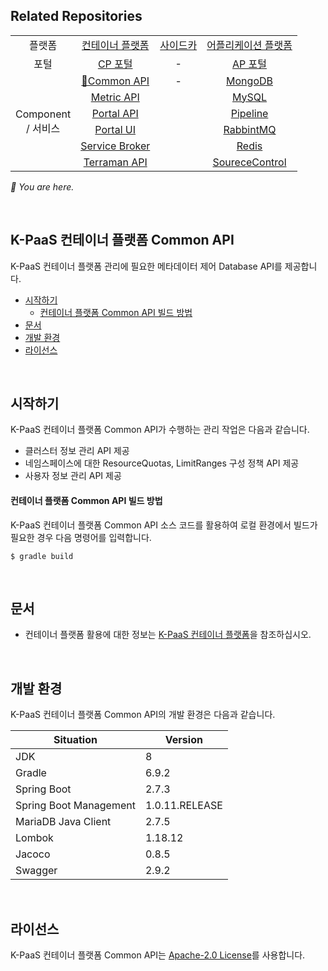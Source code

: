 ## Related Repositories

<table>
  <tr>
    <td colspan=2 align=center>플랫폼</td>
    <td colspan=2 align=center><a href="https://github.com/K-PaaS/cp-deployment">컨테이너 플랫폼</a></td>
    <td colspan=2 align=center><a href="https://github.com/K-PaaS/sidecar-deployment">사이드카</a></td>
    <td colspan=2 align=center><a href="https://github.com/K-PaaS/ap-deployment">어플리케이션 플랫폼</a></td>
  </tr>
  <tr>
    <td colspan=2 align=center>포털</td>
    <td colspan=2 align=center><a href="https://github.com/K-PaaS/cp-portal-release">CP 포털</a></td>
    <td colspan=2 align=center>-</td>
    <td colspan=2 align=center><a href="https://github.com/K-PaaS/portal-deployment">AP 포털</a></td>
  </tr>
  <tr align=center>
    <td colspan=2 rowspan=9>Component<br>/ 서비스</td>
    <td colspan=2><a href="https://github.com/K-PaaS/cp-portal-common-api">🚩Common API</a></td>
    <td colspan=2>-</td>
    <td colspan=2><a href="https://github.com/K-PaaS/ap-mongodb-shard-release">MongoDB</a></td>
  </tr>
  <tr align=center>
    <td colspan=2><a href="https://github.com/K-PaaS/cp-metrics-api">Metric API</a></td>
    <td colspan=2>  </td>
    <td colspan=2><a href="https://github.com/K-PaaS/ap-mysql-release">MySQL</a></td>
  </tr>
  <tr align=center>
    <td colspan=2><a href="https://github.com/K-PaaS/cp-portal-api">Portal API</a></td>
    <td colspan=2>  </td>
    <td colspan=2><a href="https://github.com/K-PaaS/ap-pipeline-release">Pipeline</a></td>
  </tr>
  <tr align=center>
    <td colspan=2><a href="https://github.com/K-PaaS/cp-portal-ui">Portal UI</a></td>
    <td colspan=2>  </td>
    <td colspan=2><a href="https://github.com/K-PaaS/ap-rabbitmq-release">RabbintMQ</a></td>
  </tr>
  <tr align=center>
    <td colspan=2><a href="https://github.com/K-PaaS/cp-portal-service-broker">Service Broker</a></td>
    <td colspan=2>  </td>
    <td colspan=2><a href="https://github.com/K-PaaS/ap-on-demand-redis-release">Redis</a></td>
  </tr>
  <tr align=center>
    <td colspan=2><a href="https://github.com/K-PaaS/cp-terraman">Terraman API</a></td>
    <td colspan=2>  </td>
    <td colspan=2><a href="https://github.com/K-PaaS/ap-source-control-release">SoureceControl</a></td>
  </tr>
</table>

<i>🚩 You are here.</i>

<br>

## K-PaaS 컨테이너 플랫폼 Common API
K-PaaS 컨테이너 플랫폼 관리에 필요한 메타데이터 제어 Database API를 제공합니다.
- [시작하기](#시작하기)
  - [컨테이너 플랫폼 Common API 빌드 방법](#컨테이너-플랫폼-common-api-빌드-방법)  
- [문서](#문서)
- [개발 환경](#개발-환경)
- [라이선스](#라이선스)

<br>

## 시작하기
K-PaaS 컨테이너 플랫폼 Common API가 수행하는 관리 작업은 다음과 같습니다.
- 클러스터 정보 관리 API 제공
- 네임스페이스에 대한 ResourceQuotas, LimitRanges 구성 정책 API 제공
- 사용자 정보 관리 API 제공

#### 컨테이너 플랫폼 Common API 빌드 방법
K-PaaS 컨테이너 플랫폼 Common API 소스 코드를 활용하여 로컬 환경에서 빌드가 필요한 경우 다음 명령어를 입력합니다.
```
$ gradle build
```

<br>

## 문서
- 컨테이너 플랫폼 활용에 대한 정보는 [K-PaaS 컨테이너 플랫폼](https://github.com/K-PaaS/container-platform)을 참조하십시오.

<br>

## 개발 환경
K-PaaS 컨테이너 플랫폼 Common API의 개발 환경은 다음과 같습니다.

| Situation                      | Version |
| ------------------------------ | ------- |
| JDK                            | 8       |
| Gradle                         | 6.9.2   |
| Spring Boot                    | 2.7.3   |
| Spring Boot Management         | 1.0.11.RELEASE  |
| MariaDB Java Client            | 2.7.5   |
| Lombok		                 | 1.18.12 |
| Jacoco		                 | 0.8.5   |
| Swagger	                     | 2.9.2   |

<br>

## 라이선스
K-PaaS 컨테이너 플랫폼 Common API는 [Apache-2.0 License](http://www.apache.org/licenses/LICENSE-2.0)를 사용합니다.
